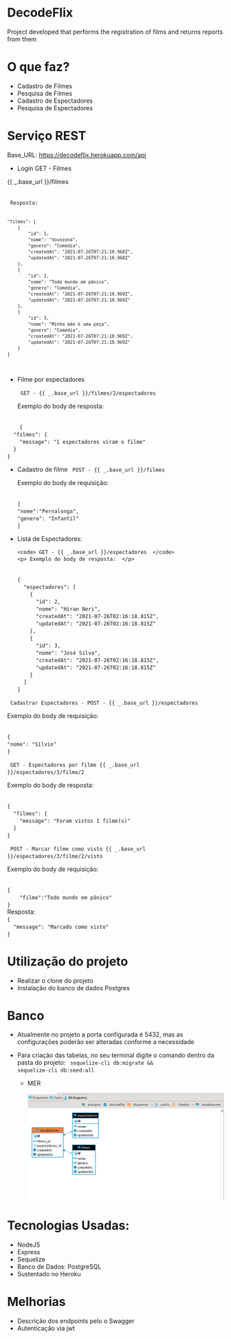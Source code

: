 # DecodeFlix

Project developed that performs the registration of films and returns reports from them

# O que faz?

- Cadastro de Filmes
- Pesquisa de Filmes
- Cadastro de Espectadores
- Pesquisa de Espectadores

# Serviço REST

Base_URL: https://decodeflix.herokuapp.com/api

- Login GET - Filmes

<p> {{ _.base_url }}/filmes </p>
<code>
 Resposta:

    "filmes": [
        {
            "id": 1,
            "nome": "Vovozona",
            "genero": "Comédia",
            "createdAt": "2021-07-26T07:21:10.968Z",
            "updatedAt": "2021-07-26T07:21:10.968Z"
        },
        {
            "id": 2,
            "nome": "Todo mundo em pânico",
            "genero": "Comédia",
            "createdAt": "2021-07-26T07:21:10.969Z",
            "updatedAt": "2021-07-26T07:21:10.969Z"
        },
        {
            "id": 3,
            "nome": "Minha mãe é uma peça",
            "genero": "Comédia",
            "createdAt": "2021-07-26T07:21:10.969Z",
            "updatedAt": "2021-07-26T07:21:10.969Z"
        }
    ]

</code>
	
- Filme por espectadores

    <code> GET - {{ _.base_url }}/filmes/2/espectadores   </code>
    <p> Exemplo do body de resposta:  </p>

<code>
	{
  "filmes": {
    "message": "1 espectadores viram o filme"
  }
}
</code>

- Cadastro de filme
  <code> POST - {{ _.base_url }}/filmes </code>
  <p> Exemplo do body de requisição: </p>
  <code>
  {
  "nome":"Pernalonga",
  "genero": "Infantil"
  }
  </code>

- Lista de Espectadores:

      <code> GET - {{ _.base_url }}/espectadores  </code>
      <p> Exemplo do body de resposta:  </p>

  <code>
  {
    "espectadores": [
      {
        "id": 2,
        "nome": "Hiran Neri",
        "createdAt": "2021-07-26T02:16:18.815Z",
        "updatedAt": "2021-07-26T02:16:18.815Z"
      },
      {
        "id": 3,
        "nome": "José Silva",
        "createdAt": "2021-07-26T02:16:18.815Z",
        "updatedAt": "2021-07-26T02:16:18.815Z"
      }
    ]
  }
  </code>

<code> Cadastrar Espectadores - POST - {{ _.base_url }}/espectadores </code>

<p> Exemplo do body de requisição: </p>
<code>
{
"nome": "Silvio"
}
</code>

<code> GET - Espectadores por filme {{ _.base_url }}/espectadores/3/filme/2 </code>

<p> Exemplo do body de resposta: </p>
<code>
{
  "filmes": {
    "message": "Foram vistos 1 filme(s)"
  }
}
</code>

<code> POST - Marcar filme como visto {{ _.base_url }}/espectadores/3/filme/2/visto </code>

<p> Exemplo do body de requisição: </p>
<code>
{
	"filme":"Todo mundo em pânico"
}
</code>
Resposta:
<code>
{
  "message": "Marcado como visto"
}
</code>

# Utilização do projeto

- Realizar o clone do projeto
- Instalação do banco de dados Postgres

# Banco

- Atualmente no projeto a porta configurada é 5432, mas as configurações poderão ser alteradas conforme a necessidade

- Para criação das tabelas, no seu terminal digite o comando dentro da pasta do projeto:
  <code> sequelize-cli db:migrate && sequelize-cli db:seed:all </code>

  - MER

    <p>
      <img src="banco/MER/MER.png">
  </p>

# Tecnologias Usadas:

- NodeJS
- Express
- Sequelize
- Banco de Dados: PostgreSQL
- Sustentado no Heroku

# Melhorias

- Descrição dos endpoints pelo o Swagger
- Autenticação via jwt
